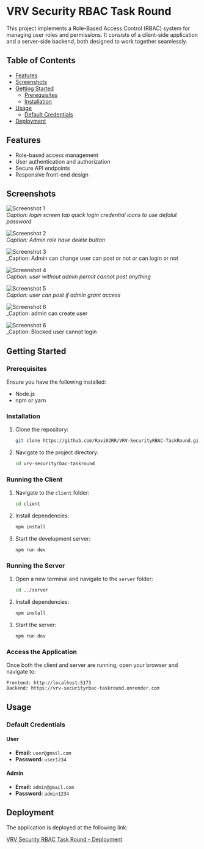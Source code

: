 # VRV Security RBAC Task Round

This project implements a Role-Based Access Control (RBAC) system for managing user roles and permissions. It consists of a client-side application and a server-side backend, both designed to work together seamlessly.

## Table of Contents

- [Features](#features)
- [Screenshots](#screenshots)
- [Getting Started](#getting-started)
  - [Prerequisites](#prerequisites)
  - [Installation](#installation)
- [Usage](#usage)
  - [Default Credentials](#default-credentials)
- [Deployment](#deployment)

## Features

- Role-based access management
- User authentication and authorization
- Secure API endpoints
- Responsive front-end design

## Screenshots

![Screenshot 1](image1.png)  
_Caption: login screen tap quick login credential icons to use defalut password_

![Screenshot 2](image2.png)  
_Caption: Admin role have delete button_

![Screenshot 3](image3.png)  
\_Caption: Admin can change user can post or not or can login or not

![Screenshot 4](image4.png)  
_Caption: user without admin permit cannot post anything_

![Screenshot 5](image5.png)  
_Caption: user can post if admin grant access_

![Screenshot 6](image6.png)  
\_Caption: admin can create user

![Screenshot 6](image7.png)  
\_Caption: Blocked user cannot login

## Getting Started

### Prerequisites

Ensure you have the following installed:

- Node.js
- npm or yarn

### Installation

1. Clone the repository:

   ```bash
   git clone https://github.com/Ravi02RR/VRV-SecurityRBAC-TaskRound.git
   ```

2. Navigate to the project directory:
   ```bash
   cd vrv-securityrbac-taskround
   ```

### Running the Client

1. Navigate to the `client` folder:

   ```bash
   cd client
   ```

2. Install dependencies:

   ```bash
   npm install
   ```

3. Start the development server:
   ```bash
   npm run dev
   ```

### Running the Server

1. Open a new terminal and navigate to the `server` folder:

   ```bash
   cd ../server
   ```

2. Install dependencies:

   ```bash
   npm install
   ```

3. Start the server:
   ```bash
   npm run dev
   ```

### Access the Application

Once both the client and server are running, open your browser and navigate to:

```
Frontend: http://localhost:5173
Backend: https://vrv-securityrbac-taskround.onrender.com
```

## Usage

### Default Credentials

#### User

- **Email:** `user@gmail.com`
- **Password:** `user1234`

#### Admin

- **Email:** `admin@gmail.com`
- **Password:** `admin1234`

## Deployment

The application is deployed at the following link:

[VRV Security RBAC Task Round - Deployment](https://vrv-securityrbac-taskround.onrender.com/)

